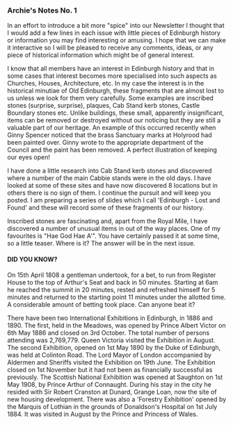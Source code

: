 ### Archie's Notes No. 1

In an effort to introduce a bit more "spice" into our Newsletter I thought that I would add a few lines in each issue with little pieces of Edinburgh history or information you may find interesting or amusing. I hope that we can make it interactive so I will be pleased to receive any comments, ideas, or any piece of historical information which might be of general interest.

I know that all members have an interest in Edinburgh history and that in some cases that interest becomes more specialised into such aspects as Churches, Houses, Architecture, etc. In my case the interest is in the historical minutiae of Old Edinburgh, these fragments that are almost lost to us unless we look for them very carefully. Some examples are inscribed stones (surprise, surprise), plaques, Cab Stand kerb stones, Castle Boundary stones etc. Unlike buildings, these small, apparently insignificant, items can be removed or destroyed without our noticing but they are still a valuable part of our heritage. An example of this occurred recently when Ginny Spencer noticed that the brass Sanctuary marks at Holyrood had been painted over. Ginny wrote to the appropriate department of the Council and the paint has been removed. A perfect illustration of keeping our eyes open!

I have done a little research into Cab Stand kerb stones and discovered where a number of the main Cabbie stands were in the old days. I have looked at some of these sites and have now discovered 8 locations but in others there is no sign of them. I continue the pursuit and will keep you posted. I am preparing a series of slides which I call 'Edinburgh - Lost and Found' and these will record some of these fragments of our history.

Inscribed stones are fascinating and, apart from the Royal Mile, I have discovered a number of unusual items in out of the way places. One of my favourites is "Hae God Hae A'". You have certainly passed it at some time, so a little teaser. Where is it? The answer will be in the next issue.

#### DID YOU KNOW?

On 15th April 1808 a gentleman undertook, for a bet, to run from Register House to the top of Arthur's Seat and back in 50 minutes. Starting at 6am he reached the summit in 20 minutes, rested and refreshed himseIf for 5 minutes and returned to the starting point 11 minutes under the allotted time. A considerable amount of betting took place. Can anyone beat it?

There have been two International Exhibitions in Edinburgh, in 1886 and 1890. The first, held in the Meadows, was opened by Prince Albert Victor on 6th May 1886 and closed on 3rd October. The total number of persons attending was 2,769,779. Queen Victoria visited the Exhibition in August. The second Exhibition, opened on 1st May 1890 by the Duke of Edinburgh, was held at Colinton Road. The Lord Mayor of London accompanied by Aldermen and Sheriffs visited the Exhibition on 19th June. The Exhibition closed on 1st November but it had not been as financially successful as previously. The Scottish National Exhibition was opened at Saughton on 1st May 1908, by Prince Arthur of Connaught. During his stay in the city he resided with Sir Robert Cranston at Dunard, Grange Loan, now the site of new housing development. There was also a 'Forestry Exhibition' opened by the Marquis of Lothian in the grounds of Donaldson's Hospital on 1st July 1884. It was visited in August by the Prince and Princess of Wales.
